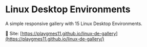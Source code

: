 # Linux Desktop Environments

A simple responsive gallery with 15 Linux Desktop Environments.  

🔗 Site: [https://playgmes11.github.io/linux-de-gallery](https://playgmes11.github.io/linux-de-gallery/)
